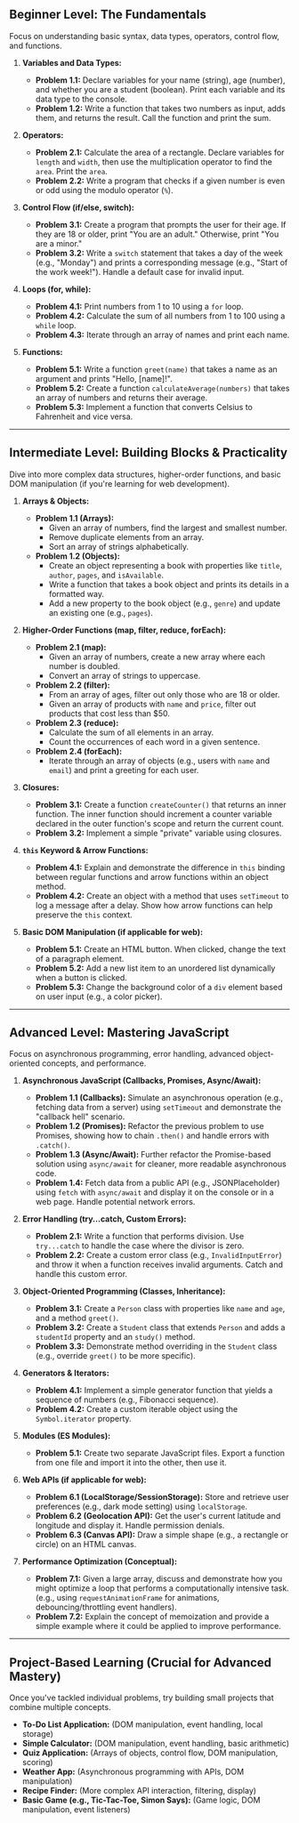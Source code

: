 ## **Beginner Level: The Fundamentals**

Focus on understanding basic syntax, data types, operators, control flow, and functions.

1. **Variables and Data Types:**
    
    - **Problem 1.1:** Declare variables for your name (string), age (number), and whether you are a student (boolean). Print each variable and its data type to the console.
    - **Problem 1.2:** Write a function that takes two numbers as input, adds them, and returns the result. Call the function and print the sum.
2. **Operators:**
    
    - **Problem 2.1:** Calculate the area of a rectangle. Declare variables for `length` and `width`, then use the multiplication operator to find the `area`. Print the `area`.
    - **Problem 2.2:** Write a program that checks if a given number is even or odd using the modulo operator (`%`).
3. **Control Flow (if/else, switch):**
    
    - **Problem 3.1:** Create a program that prompts the user for their age. If they are 18 or older, print "You are an adult." Otherwise, print "You are a minor."
    - **Problem 3.2:** Write a `switch` statement that takes a day of the week (e.g., "Monday") and prints a corresponding message (e.g., "Start of the work week!"). Handle a default case for invalid input.
4. **Loops (for, while):**
    
    - **Problem 4.1:** Print numbers from 1 to 10 using a `for` loop.
    - **Problem 4.2:** Calculate the sum of all numbers from 1 to 100 using a `while` loop.
    - **Problem 4.3:** Iterate through an array of names and print each name.
5. **Functions:**
    
    - **Problem 5.1:** Write a function `greet(name)` that takes a name as an argument and prints "Hello, [name]!".
    - **Problem 5.2:** Create a function `calculateAverage(numbers)` that takes an array of numbers and returns their average.
    - **Problem 5.3:** Implement a function that converts Celsius to Fahrenheit and vice versa.

---

## **Intermediate Level: Building Blocks & Practicality**

Dive into more complex data structures, higher-order functions, and basic DOM manipulation (if you're learning for web development).

1. **Arrays & Objects:**
    
    - **Problem 1.1 (Arrays):**
        - Given an array of numbers, find the largest and smallest number.
        - Remove duplicate elements from an array.
        - Sort an array of strings alphabetically.
    - **Problem 1.2 (Objects):**
        - Create an object representing a book with properties like `title`, `author`, `pages`, and `isAvailable`.
        - Write a function that takes a book object and prints its details in a formatted way.
        - Add a new property to the book object (e.g., `genre`) and update an existing one (e.g., `pages`).
2. **Higher-Order Functions (map, filter, reduce, forEach):**
    
    - **Problem 2.1 (map):**
        - Given an array of numbers, create a new array where each number is doubled.
        - Convert an array of strings to uppercase.
    - **Problem 2.2 (filter):**
        - From an array of ages, filter out only those who are 18 or older.
        - Given an array of products with `name` and `price`, filter out products that cost less than $50.
    - **Problem 2.3 (reduce):**
        - Calculate the sum of all elements in an array.
        - Count the occurrences of each word in a given sentence.
    - **Problem 2.4 (forEach):**
        - Iterate through an array of objects (e.g., users with `name` and `email`) and print a greeting for each user.
3. **Closures:**
    
    - **Problem 3.1:** Create a function `createCounter()` that returns an inner function. The inner function should increment a counter variable declared in the outer function's scope and return the current count.
    - **Problem 3.2:** Implement a simple "private" variable using closures.
4. **`this` Keyword & Arrow Functions:**
    
    - **Problem 4.1:** Explain and demonstrate the difference in `this` binding between regular functions and arrow functions within an object method.
    - **Problem 4.2:** Create an object with a method that uses `setTimeout` to log a message after a delay. Show how arrow functions can help preserve the `this` context.
5. **Basic DOM Manipulation (if applicable for web):**
    
    - **Problem 5.1:** Create an HTML button. When clicked, change the text of a paragraph element.
    - **Problem 5.2:** Add a new list item to an unordered list dynamically when a button is clicked.
    - **Problem 5.3:** Change the background color of a `div` element based on user input (e.g., a color picker).

---

## **Advanced Level: Mastering JavaScript**

Focus on asynchronous programming, error handling, advanced object-oriented concepts, and performance.

1. **Asynchronous JavaScript (Callbacks, Promises, Async/Await):**
    
    - **Problem 1.1 (Callbacks):** Simulate an asynchronous operation (e.g., fetching data from a server) using `setTimeout` and demonstrate the "callback hell" scenario.
    - **Problem 1.2 (Promises):** Refactor the previous problem to use Promises, showing how to chain `.then()` and handle errors with `.catch()`.
    - **Problem 1.3 (Async/Await):** Further refactor the Promise-based solution using `async/await` for cleaner, more readable asynchronous code.
    - **Problem 1.4:** Fetch data from a public API (e.g., JSONPlaceholder) using `fetch` with `async/await` and display it on the console or in a web page. Handle potential network errors.
2. **Error Handling (try...catch, Custom Errors):**
    
    - **Problem 2.1:** Write a function that performs division. Use `try...catch` to handle the case where the divisor is zero.
    - **Problem 2.2:** Create a custom error class (e.g., `InvalidInputError`) and throw it when a function receives invalid arguments. Catch and handle this custom error.
3. **Object-Oriented Programming (Classes, Inheritance):**
    
    - **Problem 3.1:** Create a `Person` class with properties like `name` and `age`, and a method `greet()`.
    - **Problem 3.2:** Create a `Student` class that extends `Person` and adds a `studentId` property and an `study()` method.
    - **Problem 3.3:** Demonstrate method overriding in the `Student` class (e.g., override `greet()` to be more specific).
4. **Generators & Iterators:**
    
    - **Problem 4.1:** Implement a simple generator function that yields a sequence of numbers (e.g., Fibonacci sequence).
    - **Problem 4.2:** Create a custom iterable object using the `Symbol.iterator` property.
5. **Modules (ES Modules):**
    
    - **Problem 5.1:** Create two separate JavaScript files. Export a function from one file and import it into the other, then use it.
6. **Web APIs (if applicable for web):**
    
    - **Problem 6.1 (LocalStorage/SessionStorage):** Store and retrieve user preferences (e.g., dark mode setting) using `localStorage`.
    - **Problem 6.2 (Geolocation API):** Get the user's current latitude and longitude and display it. Handle permission denials.
    - **Problem 6.3 (Canvas API):** Draw a simple shape (e.g., a rectangle or circle) on an HTML canvas.
7. **Performance Optimization (Conceptual):**
    
    - **Problem 7.1:** Given a large array, discuss and demonstrate how you might optimize a loop that performs a computationally intensive task. (e.g., using `requestAnimationFrame` for animations, debouncing/throttling event handlers).
    - **Problem 7.2:** Explain the concept of memoization and provide a simple example where it could be applied to improve performance.

---

## **Project-Based Learning (Crucial for Advanced Mastery)**

Once you've tackled individual problems, try building small projects that combine multiple concepts.

- **To-Do List Application:** (DOM manipulation, event handling, local storage)
- **Simple Calculator:** (DOM manipulation, event handling, basic arithmetic)
- **Quiz Application:** (Arrays of objects, control flow, DOM manipulation, scoring)
- **Weather App:** (Asynchronous programming with APIs, DOM manipulation)
- **Recipe Finder:** (More complex API interaction, filtering, display)
- **Basic Game (e.g., Tic-Tac-Toe, Simon Says):** (Game logic, DOM manipulation, event listeners)
